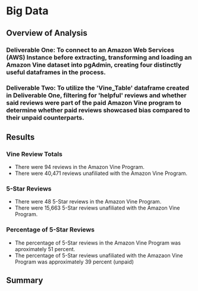 # Big Data

## Overview of Analysis

### Deliverable One: To connect to an Amazon Web Services (AWS) Instance before extracting, transforming and loading an Amazon Vine dataset into pgAdmin, creating four distinctly useful dataframes in the process. 

### Deliverable Two: To utilize the 'Vine_Table' dataframe created in Deliverable One, filtering for 'helpful' reviews and whether said reviews were part of the paid Amazon Vine program to determine whether paid reviews showcased bias compared to their unpaid counterparts. 

## Results

### Vine Review Totals

* There were 94 reviews in the Amazon Vine Program. 
* There were 40,471 reviews unafiliated with the Amazon Vine Program.

### 5-Star Reviews

* There were 48 5-Star reviews in the Amazon Vine Program. 
* There were 15,663 5-Star reviews unafiliated with the Amazon Vine Program. 

### Percentage of 5-Star Reviews

* The percentage of 5-Star reviews in the Amazon Vine Program was aproximately 51 percent. 
* The percentage of 5-Star reviews unafiliated with the Amazaon Vine Program was approximately 39 percent (unpaid)

## Summary
